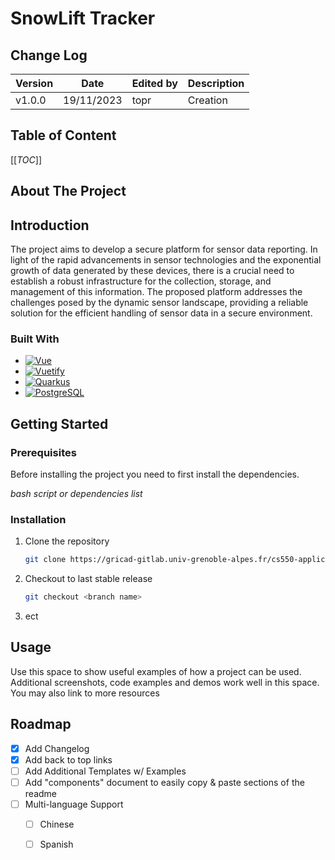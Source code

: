 # SnowLift Tracker

## Change Log
| Version|    Date    | Edited by          | Description |
| :---   |   :----:   | :----              | :---         | 
| v1.0.0 | 19/11/2023 | topr	           | Creation |

## Table of Content

[[_TOC_]]

## About The Project

## Introduction

The project aims to develop a secure platform for sensor data reporting. In light of the rapid advancements in sensor technologies and the exponential growth of data generated by these devices, there is a crucial need to establish a robust infrastructure for the collection, storage, and management of this information. The proposed platform addresses the challenges posed by the dynamic sensor landscape, providing a reliable solution for the efficient handling of sensor data in a secure environment.

### Built With

* [![Vue][Vue.js]][Vue-url]
* [![Vuetify][Vuetify.com]][Vuetify-url]
* [![Quarkus][Quarkus.io]][Quarkus-url]
* [![PostgreSQL][postgresql.org]][postgresql-url]


[Vue.js]: https://img.shields.io/badge/Vue.js-gray?logo=vue.js
[Vue-url]: https://vuejs.org/

[Quarkus.io]: https://img.shields.io/badge/Quarkus-black?logo=quarkus
[Quarkus-url]: https://quarkus.io/

[postgresql.org]: https://img.shields.io/badge/PostgreSQL-white?logo=postgresql
[postgresql-url]: https://www.postgresql.org/

[Vuetify.com]: https://img.shields.io/badge/Vuetify-1697F6?logo=vuetify
[Vuetify-url]:https://vuetifyjs.com/en/

## Getting Started

### Prerequisites
Before installing the project you need to first install the dependencies.

_bash script or dependencies list_

### Installation
1. Clone the repository
    ```Bash 
    git clone https://gricad-gitlab.univ-grenoble-alpes.fr/cs550-applications-iot/2023-2024/cs550-groupe01/snowlifttracker.git
    ```
2. Checkout to last stable release
    ```Bash
    git checkout <branch name>
    ```
3. ect

## Usage
Use this space to show useful examples of how a project can be used. Additional screenshots, code examples and demos work well in this space. You may also link to more resources

## Roadmap

- [x] Add Changelog
- [x] Add back to top links
- [ ] Add Additional Templates w/ Examples
- [ ] Add "components" document to easily copy & paste sections of the readme
- [ ] Multi-language Support
    - [ ] Chinese
    - [ ] Spanish


